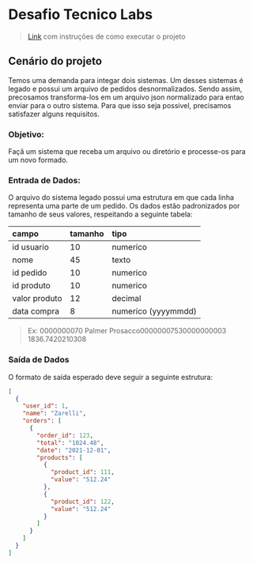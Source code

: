 # Desafio Tecnico Labs 
> [Link](docs/) com instruções de como executar o projeto

## Cenário do projeto
Temos uma demanda para integar dois sistemas. Um desses sistemas é legado e possui um arquivo de pedidos desnormalizados. Sendo assim, precosamos transforma-los em um arquivo json normalizado para entao enviar para o outro sistema. Para que isso seja possivel, precisamos satisfazer alguns requisitos.

### Objetivo: 
Façã um sistema que receba um arquivo ou diretório e processe-os para um novo formado.

### Entrada de Dados: 
O arquivo do sistema legado possui uma estrutura em que cada linha representa uma parte de um pedido. Os dados estão padronizados por tamanho de seus valores, respeitando a seguinte tabela:  

| campo         | tamanho  | tipo                |
|:--------------|:---------|:--------------------|
| id usuario    | 10       | numerico            |
| nome          | 45       | texto               |
| id pedido     | 10       | numerico            |
| id produto    | 10       | numerico            |
| valor produto | 12       | decimal             |
| data compra   | 8        | numerico (yyyymmdd) |
> Ex: 0000000070                              Palmer Prosacco00000007530000000003     1836.7420210308

### Saída de Dados
O formato de saída esperado deve seguir a seguinte estrutura:

```json
[
  {
    "user_id": 1,
    "name": "Zarelli",
    "orders": [
      {
        "order_id": 123,
        "total": "1024.48",
        "date": "2021-12-01",
        "products": [
          {
            "product_id": 111,
            "value": "512.24"
          },
          {
            "product_id": 122,
            "value": "512.24"
          }
        ]
      }
    ]
  }
]
```
